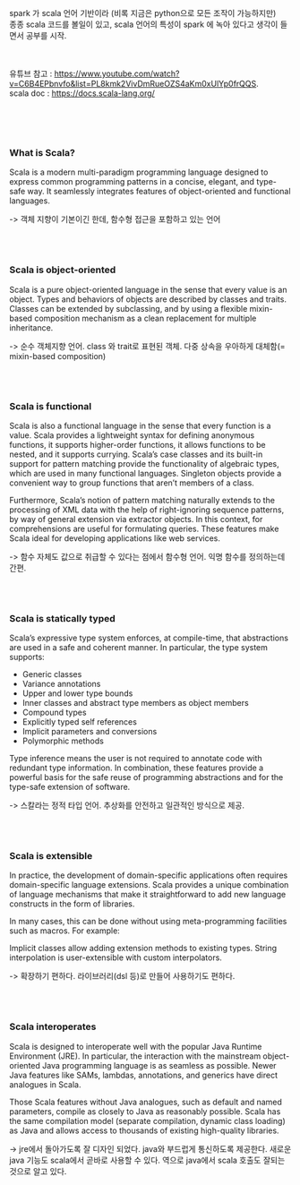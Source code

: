 spark 가 scala 언어 기반이라 (비록 지금은 python으로 모든 조작이 가능하지만)     
종종 scala 코드를 볼일이 있고, scala 언어의 특성이 spark 에 녹아 있다고 생각이 들면서 공부를 시작.




<br/><br/>
유튜브 참고 : https://www.youtube.com/watch?v=C6B4EPbnvfo&list=PL8kmk2VivDmRueOZS4aKm0xUlYp0frQQS.     
scala doc : https://docs.scala-lang.org/


<br/><br/><br/>

### What is Scala?
Scala is a modern multi-paradigm programming language designed to express common programming patterns in a concise, elegant, and type-safe way. It seamlessly integrates features of object-oriented and functional languages.    

     
-> 객체 지향이 기본이긴 한데, 함수형 접근을 포함하고 있는 언어
    
<br/><br/>
    
### Scala is object-oriented
Scala is a pure object-oriented language in the sense that every value is an object. Types and behaviors of objects are described by classes and traits. Classes can be extended by subclassing, and by using a flexible mixin-based composition mechanism as a clean replacement for multiple inheritance.    

-> 순수 객체지향 언어. class 와 trait로 표현된 객체. 다중 상속을 우아하게 대체함(= mixin-based composition)

<br/><br/>

### Scala is functional
Scala is also a functional language in the sense that every function is a value. Scala provides a lightweight syntax for defining anonymous functions, it supports higher-order functions, it allows functions to be nested, and it supports currying. Scala’s case classes and its built-in support for pattern matching provide the functionality of algebraic types, which are used in many functional languages. Singleton objects provide a convenient way to group functions that aren’t members of a class.    
    

Furthermore, Scala’s notion of pattern matching naturally extends to the processing of XML data with the help of right-ignoring sequence patterns, by way of general extension via extractor objects. In this context, for comprehensions are useful for formulating queries. These features make Scala ideal for developing applications like web services.    
    
-> 함수 자체도 값으로 취급할 수 있다는 점에서 함수형 언어. 익명 함수를 정의하는데 간편.

<br/><br/>

### Scala is statically typed
Scala’s expressive type system enforces, at compile-time, that abstractions are used in a safe and coherent manner. In particular, the type system supports:    
    
- Generic classes
- Variance annotations
- Upper and lower type bounds
- Inner classes and abstract type members as object members
- Compound types
- Explicitly typed self references
- Implicit parameters and conversions
- Polymorphic methods     

Type inference means the user is not required to annotate code with redundant type information. In combination, these features provide a powerful basis for the safe reuse of programming abstractions and for the type-safe extension of software.    
    

-> 스칼라는 정적 타입 언어. 추상화를 안전하고 일관적인 방식으로 제공.

<br/><br/>

### Scala is extensible
In practice, the development of domain-specific applications often requires domain-specific language extensions. Scala provides a unique combination of language mechanisms that make it straightforward to add new language constructs in the form of libraries.

In many cases, this can be done without using meta-programming facilities such as macros. For example:

Implicit classes allow adding extension methods to existing types.
String interpolation is user-extensible with custom interpolators.    
    

-> 확장하기 편하다. 라이브러리(dsl 등)로 만들어 사용하기도 편하다.

<br/><br/>

### Scala interoperates
Scala is designed to interoperate well with the popular Java Runtime Environment (JRE). In particular, the interaction with the mainstream object-oriented Java programming language is as seamless as possible. Newer Java features like SAMs, lambdas, annotations, and generics have direct analogues in Scala.

Those Scala features without Java analogues, such as default and named parameters, compile as closely to Java as reasonably possible. Scala has the same compilation model (separate compilation, dynamic class loading) as Java and allows access to thousands of existing high-quality libraries.    
    

-> jre에서 돌아가도록 잘 디자인 되었다. java와 부드럽게 통신하도록 제공한다. 새로운 java 기능도 scala에서 곧바로 사용할 수 있다. 역으로 java에서 scala 호출도 잘되는 것으로 알고 있다.
